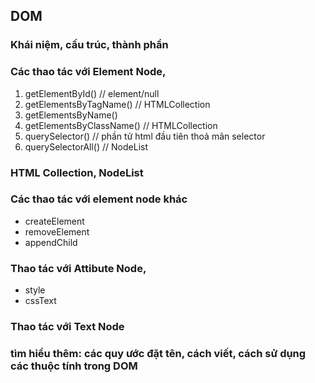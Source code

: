 ## DOM

### Khái niệm, cấu trúc, thành phần

### Các thao tác với Element Node,

1. getElementById() // element/null
2. getElementsByTagName() // HTMLCollection
3. getElementsByName()
4. getElementsByClassName() // HTMLCollection
5. querySelector() // phần tử html đầu tiên thoả mãn selector
6. querySelectorAll() // NodeList

### HTML Collection, NodeList

### Các thao tác với element node khác

- createElement
- removeElement
- appendChild

### Thao tác với Attibute Node,

- style
- cssText

### Thao tác với Text Node

### tìm hiểu thêm: các quy ước đặt tên, cách viết, cách sử dụng các thuộc tính trong DOM
